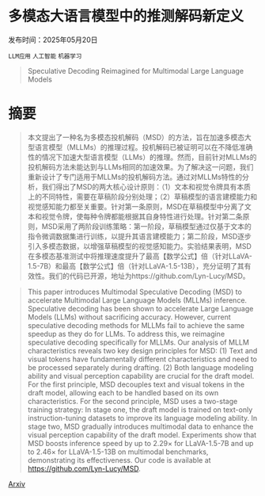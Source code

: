 # 多模态大语言模型中的推测解码新定义

发布时间：2025年05月20日

`LLM应用` `人工智能` `机器学习`

> Speculative Decoding Reimagined for Multimodal Large Language Models

# 摘要

> 本文提出了一种名为多模态投机解码（MSD）的方法，旨在加速多模态大型语言模型（MLLMs）的推理过程。投机解码已被证明可以在不降低准确性的情况下加速大型语言模型（LLMs）的推理。然而，目前针对MLLMs的投机解码方法未能达到与LLMs相同的加速效果。为了解决这一问题，我们重新设计了专门适用于MLLMs的投机解码方法。通过对MLLMs特性的分析，我们得出了MSD的两大核心设计原则：（1）文本和视觉令牌具有本质上的不同特性，需要在草稿阶段分别处理；（2）草稿模型的语言建模能力和视觉感知能力都至关重要。针对第一条原则，MSD在草稿模型中分离了文本和视觉令牌，使每种令牌都能根据其自身特性进行处理。针对第二条原则，MSD采用了两阶段训练策略：第一阶段，草稿模型通过仅基于文本的指令微调数据集进行训练，以提升其语言建模能力；第二阶段，MSD逐步引入多模态数据，以增强草稿模型的视觉感知能力。实验结果表明，MSD在多模态基准测试中将推理速度提升了最高【数学公式】倍（针对LLaVA-1.5-7B）和最高【数学公式】倍（针对LLaVA-1.5-13B），充分证明了其有效性。我们的代码已开源，地址为https://github.com/Lyn-Lucy/MSD。


> This paper introduces Multimodal Speculative Decoding (MSD) to accelerate Multimodal Large Language Models (MLLMs) inference. Speculative decoding has been shown to accelerate Large Language Models (LLMs) without sacrificing accuracy. However, current speculative decoding methods for MLLMs fail to achieve the same speedup as they do for LLMs. To address this, we reimagine speculative decoding specifically for MLLMs. Our analysis of MLLM characteristics reveals two key design principles for MSD: (1) Text and visual tokens have fundamentally different characteristics and need to be processed separately during drafting. (2) Both language modeling ability and visual perception capability are crucial for the draft model. For the first principle, MSD decouples text and visual tokens in the draft model, allowing each to be handled based on its own characteristics. For the second principle, MSD uses a two-stage training strategy: In stage one, the draft model is trained on text-only instruction-tuning datasets to improve its language modeling ability. In stage two, MSD gradually introduces multimodal data to enhance the visual perception capability of the draft model. Experiments show that MSD boosts inference speed by up to $2.29\times$ for LLaVA-1.5-7B and up to $2.46\times$ for LLaVA-1.5-13B on multimodal benchmarks, demonstrating its effectiveness. Our code is available at https://github.com/Lyn-Lucy/MSD.

[Arxiv](https://arxiv.org/abs/2505.14260)